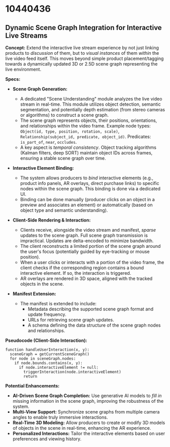 # 10440436

## Dynamic Scene Graph Integration for Interactive Live Streams

**Concept:** Extend the interactive live stream experience by not just linking products to *discussion* of them, but to *visual instances* of them *within* the live video feed itself. This moves beyond simple product placement/tagging towards a dynamically updated 3D or 2.5D scene graph representing the live environment.

**Specs:**

*   **Scene Graph Generation:**
    *   A dedicated "Scene Understanding" module analyzes the live video stream in real-time. This module utilizes object detection, semantic segmentation, and potentially depth estimation (from stereo cameras or algorithms) to construct a scene graph.
    *   The scene graph represents objects, their positions, orientations, and relationships within the video frame.  Example node types: `Object(id, type, position, rotation, scale)`, `Relationship(subject_id, predicate, object_id)`.  Predicates: `is_part_of`, `near`, `occludes`.
    *   A key aspect is *temporal consistency*. Object tracking algorithms (Kalman filters, deep SORT) maintain object IDs across frames, ensuring a stable scene graph over time.

*   **Interactive Element Binding:**
    *   The system allows producers to *bind* interactive elements (e.g., product info panels, AR overlays, direct purchase links) to specific nodes within the scene graph.  This binding is done via a dedicated UI.
    *   Binding can be done manually (producer clicks on an object in a preview and associates an element) or automatically (based on object type and semantic understanding).

*   **Client-Side Rendering & Interaction:**
    *   Clients receive, alongside the video stream and manifest, *sparse* updates to the scene graph.  Full scene graph transmission is impractical. Updates are delta-encoded to minimize bandwidth.
    *   The client reconstructs a limited portion of the scene graph around the user's focus (potentially guided by eye-tracking or mouse position).
    *   When a user clicks or interacts with a portion of the video frame, the client checks if the corresponding region contains a bound interactive element. If so, the interaction is triggered.
    *   AR overlays are rendered in 3D space, aligned with the tracked objects in the scene.

*   **Manifest Extension:**
    *   The manifest is extended to include:
        *   Metadata describing the supported scene graph format and update frequency.
        *   URLs for retrieving scene graph updates.
        *   A schema defining the data structure of the scene graph nodes and relationships.

**Pseudocode (Client-Side Interaction):**

```
function handleUserInteraction(x, y):
  sceneGraph = getCurrentSceneGraph()
  for node in sceneGraph.nodes:
    if node.bounds.contains(x, y):
      if node.interactiveElement != null:
        triggerInteraction(node.interactiveElement)
        return
```

**Potential Enhancements:**

*   **AI-Driven Scene Graph Completion:** Use generative AI models to *fill in* missing information in the scene graph, improving the robustness of the system.
*   **Multi-View Support:**  Synchronize scene graphs from multiple camera angles to enable truly immersive interactions.
*   **Real-Time 3D Modeling:**  Allow producers to create or modify 3D models of objects in the scene in real-time, enhancing the AR experience.
*   **Personalized Interactions:** Tailor the interactive elements based on user preferences and viewing history.